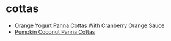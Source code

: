 # cottas

 * [Orange Yogurt Panna Cottas With Cranberry Orange Sauce](../../index/o/orange-yogurt-panna-cottas-with-cranberry-orange-sauce-15787.json)
 * [Pumpkin Coconut Panna Cottas](../../index/p/pumpkin-coconut-panna-cottas-365211.json)
